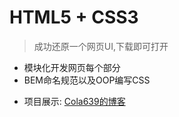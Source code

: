 # HTML5 + CSS3

> 成功还原一个网页UI,下载即可打开

- 模块化开发网页每个部分
- BEM命名规范以及OOP编写CSS

* 项目展示: [Cola639的博客](http://www.gzgxh.xyz:90)
